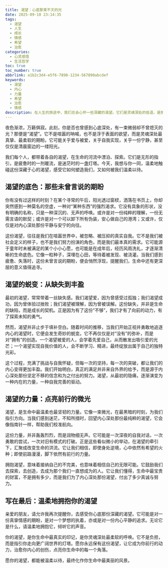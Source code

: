 ```yaml
---
title: 渴望：心底那束不灭的光
date: 2025-09-10 23:14:35
tags:
  - 渴望
  - 人生
  - 成长
  - 情感
  - 希望
  - 治愈
categories:
  - 心灵感悟
  - 生活哲学
toc: true
toc_number: true
abbrlink: a1b2c3d4-e5f6-7890-1234-567890abcdef
keywords:
  - 渴望
  - 内心
  - 力量
  - 希望
  - 治愈
  - 情感
description: 在人生的旅途中，我们总会心怀一些深藏的渴望。它们是灵魂深处的低语，是推动我们前行的微光。这篇文章将带你走进渴望的世界，感受它如何从缺失中生长，在蜕变中绽放，最终成为点亮我们生命的力量。愿我们都能温柔地拥抱这份渴望，让它成为我们最坚实的依靠。
---
```


夜色渐浓，万籁俱寂。此刻，你是否也曾感到心底深处，有一束微弱却不曾熄灭的光？那便是“渴望”。它不是喧嚣的呐喊，也不是浮于表面的欲望，而是灵魂深处最真挚、最柔软的期盼。它可能关乎爱与被爱，关乎自我实现，关乎一份宁静，甚至仅仅是清晨窗边的一缕阳光。

我们每个人，都带着各自的渴望，在生命的河流中漂泊、探索。它们是无形的指引，是疲惫时的一剂暖流，是迷茫时的一盏灯塔。今天，我想与你一同，温柔地触碰这份深藏于心的渴望，感受它如何塑造我们，又如何被我们温柔以待。

## 渴望的底色：那些未曾言说的期盼

你有没有过这样的时刻？在某个寻常的午后，阳光透过窗棂，洒落在书页上，你却突然感到一种莫名的空虚，一种对“某种东西”的强烈渴求。它没有具象的形状，没有明确的名称，只是一种深沉的、无声的呼唤。或许是对一份纯粹的理解，一份无需言语的默契；或许是对一个可以卸下所有伪装，安心做自己的港湾；又或许，仅仅是对内心深处那份平静与安宁的向往。

这份渴望，往往是我们在喧嚣世界中，被忽略、被压抑的真实自我。它不是我们被社会定义的样子，也不是我们努力扮演的角色，而是我们最本真的需求。它可能源于童年时未被满足的某个小小心愿，也可能是在成年后，经历风雨洗礼，才逐渐清晰的生命底色。它像一粒种子，深埋在心田，等待着被发现、被浇灌。当我们感到疲惫、失落时，这份未曾言说的期盼，便会悄然浮现，提醒我们，生命中还有更深层的意义值得追寻。

## 渴望的蜕变：从缺失到丰盈

最初的渴望，常常带着一丝缺失感。我们渴望爱，因为曾感受过孤独；我们渴望成功，因为曾体验过挫败；我们渴望被理解，因为曾被误解。这份缺失，并非是生命的缺陷，而是成长的契机。正是因为有了这份“不够”，我们才有了向前的动力，有了探索未知的勇气。

然而，渴望并非止步于填补空白。随着时间的推移，当我们开始正视并勇敢地追逐内心的渴望时，它便会发生奇妙的蜕变。它不再仅仅是对“没有”的弥补，而是对“拥有”的创造。一个渴望被爱的人，会学着先爱自己，从而散发出吸引爱的光芒；一个渴望实现自我价值的人，会不断学习、精进，最终绽放出属于自己的独特光彩。

这个过程，充满了挑战与自我怀疑，但每一次的坚持，每一次的突破，都让我们的内心变得更加丰盈。我们开始明白，真正的满足并非来自外界的给予，而是源于内心深处那份坚定不移的信念和为之付出的努力。渴望，从最初的隐痛，逐渐演变为一种内在的力量，一种自我完善的驱动。

## 渴望的力量：点亮前行的微光

渴望，是生命中最温柔也最坚韧的力量。它像一束微光，在最黑暗的时刻，为我们指引方向。当我们感到迷茫，不知所措时，回望内心深处那份最纯粹的渴望，它会像指南针一样，帮助我们校准航向。

这份力量，并非轰轰烈烈，而是润物细无声。它可能是一次深夜的自我对话，一次勇敢的尝试，一次对旧有模式的打破。正是这些看似微小的举动，在渴望的牵引下，汇聚成改变生命的洪流。它让我们相信，即使身处逆境，心中依然有希望的火种；即使前路漫漫，脚下依然有前行的力量。

拥抱渴望，意味着接纳自己的不完美，也意味着相信自己的无限可能。它鼓励我们去探索，去创造，去成为那个我们一直想成为的人。它让我们懂得，生命中最宝贵的财富，不是拥有多少，而是我们为了内心深处那份渴望，付出了多少真诚与努力。

## 写在最后：温柔地拥抱你的渴望

亲爱的朋友，请允许我再次提醒你，去感受你心底那份深藏的渴望。它可能是对一份真挚情感的期盼，是对一个梦想的执着，亦或是对一份内心平静的追求。无论它是什么，请温柔地拥抱它，倾听它的声音。

你的渴望，是你生命中最真实的印记，是你灵魂深处最柔软的呼唤。它不是负担，而是指引你走向更广阔世界的灯塔。愿你永远保有这份渴望，让它成为你前行的动力，治愈你内心的创伤，点亮你生命中的每一个角落。

愿你的渴望，都能被温柔以待，最终化作你生命中最美丽的风景。